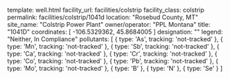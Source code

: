 template: well.html
facility_url: facilities/colstrip
facility_class: colstrip
permalink: facilities/colstrip/1041d
location: "Rosebud County, MT"
site_name: "Colstrip Power Plant"
owner/operator: "PPL Montana"
title: "1041D"
coordinates: [
  -106.5329362,
  45.8684005
]
designation: ""
legend: "Neither, In Compliance"
pollutants: [
    {
      type: 'As',
      tracking: 'not-tracked'
    },
    {
      type: 'Mn',
      tracking: 'not-tracked'
    },
    {
      type: 'Sb',
      tracking: 'not-tracked'
    },
    {
      type: 'Ca',
      tracking: 'not-tracked'
    },
    {
      type: 'Cr',
      tracking: 'not-tracked'
    },
    {
      type: 'Co',
      tracking: 'not-tracked'
    },
    {
      type: 'Pb',
      tracking: 'not-tracked'
    },
    {
      type: 'Mo',
      tracking: 'not-tracked'
    },
    {
      type: 'B'
    },
    {
      type: 'N'
    },
    {
      type: 'Se'
    }
]
